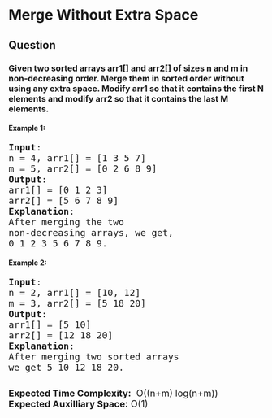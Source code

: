# Merge Without Extra Space

## Question
### Given two sorted arrays arr1[] and arr2[] of sizes n and m in non-decreasing order. Merge them in sorted order without using any extra space. Modify arr1 so that it contains the first N elements and modify arr2 so that it contains the last M elements.

#### Example 1:
<pre><span style="font-size:18px"><strong>Input</strong>: 
n = 4, arr1[] = [1 3 5 7] 
m = 5, arr2[] = [0 2 6 8 9]
<strong>Output</strong>: 
arr1[] = [0 1 2 3]
arr2[] = [5 6 7 8 9]
<strong>Explanation</strong>:
After merging the two 
non-decreasing arrays, we get, 
0 1 2 3 5 6 7 8 9.</span></pre>

#### Example 2:
<pre><span style="font-size:18px"><strong>Input</strong>: 
n = 2, arr1[] = [10, 12] 
m = 3, arr2[] = [5 18 20]
<strong>Output</strong>: 
arr1[] = [5 10]
arr2[] = [12 18 20]
<strong>Explanation</strong>:
After merging two sorted arrays 
we get 5 10 12 18 20.</span>

</pre>

<p><span style="font-size:18px"><strong>Expected Time Complexity:</strong> &nbsp;O((n+m) log(n+m))<br>
<strong>Expected Auxilliary Space:</strong> O(1)</span><br>
&nbsp;</p>